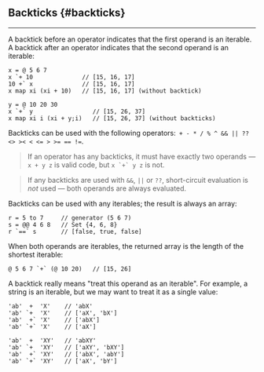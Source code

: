 ## Backticks {#backticks}

---

A backtick before an operator indicates that the first operand is an iterable. A backtick after an operator indicates that the second operand is an iterable:

```
x = @ 5 6 7
x `+ 10              // [15, 16, 17]       
10 +` x              // [15, 16, 17]
x map xi (xi + 10)   // [15, 16, 17] (without backtick)

y = @ 10 20 30
x `+` y                 // [15, 26, 37]  
x map xi i (xi + y;i)   // [15, 26, 37] (without backticks)
```

Backticks can be used with the following operators:&ensp;`+`&ensp;`-`&ensp;`*`&ensp;`/`&ensp;`%`&ensp;`^`&ensp;`&&`&ensp;`||`&ensp;`??`&ensp;`<>`&ensp;`><`&ensp;`<`&ensp;`<=`&ensp;`>`&ensp;`>=`&ensp;`==`&ensp;`!=`.

> If an operator has any backticks, it must have exactly two operands &mdash; `x + y z` is valid code, but <code>x \`+\` y z</code> is not.

> If any backticks are used with `&&`, `||` or `??`, short-circuit evaluation is _not_ used &mdash; both operands are always evaluated.

Backticks can be used with any iterables; the result is always an array:

```
r = 5 to 7     // generator (5 6 7)
s = @@ 4 6 8   // Set {4, 6, 8}
r `==` s       // [false, true, false]
```

When both operands are iterables, the returned array is the length of the shortest iterable:

```
@ 5 6 7 `+` (@ 10 20)   // [15, 26]
```

A backtick really means "treat this operand as an iterable". For example, a string is an iterable, but we may want to treat it as a single value:

```
'ab'  +  'X'    // 'abX'
'ab' `+  'X'    // ['aX', 'bX']
'ab'  +` 'X'    // ['abX']
'ab' `+` 'X'    // ['aX']

'ab'  +  'XY'   // 'abXY'
'ab' `+  'XY'   // ['aXY', 'bXY']
'ab'  +` 'XY'   // ['abX', 'abY']
'ab' `+` 'XY'   // ['aX', 'bY']
```